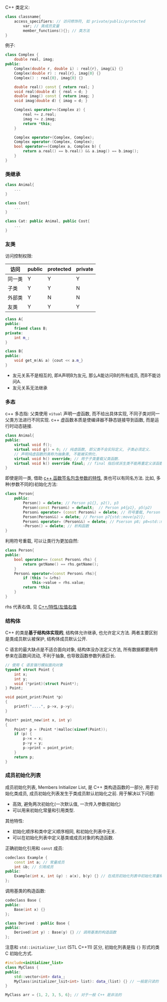C++ 类定义:

```cpp
class classname{
	access_specifiers: // 访问修饰符, 如 private/public/protected
		var; // 类成员变量
		member_functions(){}; // 类方法
}
```

例子:
```cpp
class Complex {
	double real, imag;
public:
	Complex(double r, double i) : real{r}, imag{i} {}
	Complex(double r) : real{r}, imag{0} {}
	Complex() : real{0}, imag{0} {}

	double real() const { return real; }
	void real(double d) { real = d; }
	double imag() const { return imag; }
	void imag(double d) { imag = d; }

	Complex& operator+=(Complex z) { 
		real += z.real;
		imag += z.imag;
		return *this;
	}

	Complex operator+(Complex, Complex);
	Complex operator-(Complex, Complex);
	bool operator==(Complex a, Complex b) {
		return a.real() == b.real() && a.imag() == b.imag();
	}
}
```

### 类继承

```cpp
class Animal{
	...
}

class Cost{
	...
}

class Cat: public Animal, public Cost{
	...
}
```

### 友类

访问控制权限:

| 访问   | public | protected | private |
| ------ | ------ | --------- | ------- |
| 同一类 | Y      | Y         | Y       |
| 子类   | Y      | Y         | N       |
| 外部类 | Y      | N         | N       |
| 友类   | Y      | Y         | Y        |

```cpp
class A{
public:
	friend class B;
private:
	int m_;
}

class B{
public:
	void get_m(A& a) {cout << a.m_}
}
```
- 友元关系不是相互的, 即A声明B为友元, 那么A能访问B的所有成员, 而B不能访问A.
- 友元关系无法继承

### 多态

c++ 多态指: 父类使用 `vitual` 声明一虚函数, 而不给出具体实现, 不同子类对同一父类方法进行不同实现. c++ 虚函数本质是使编译器不静态链接导到函数, 而是运行时动态链接.

```cpp
class Animal{
public:
	virtual void f();
	virtual void g() = 0; // 纯虚函数, 即父类不会实际定义, 子类必须定义.
	// 声明纯虚函数的类称为抽象类, 不能被实例化.
	virtual void h() override; // 用于子类重载父类函数.
	virtual void k() override final; // final 指后续派生类不能再重定义该函数.
}
```

即使是同一类, 借助 [c++ 函数签名包含参数的特性](../../../../Compiler/Linking/符号.md), 类也可以有同名方法. 比如, 多种(参数不同的)初始化方法:

```cpp
class Person{
	public:
		Person() = delete; // Person p1{}, p2(), p3
		Person(const Person&) = default;  // Person p4{p1}, p5(p2)
		Person& operator= (const Person&) = delete; // 符号重载, Person p6; p6=p1
		Person(Person&&) = delete; // Person p7{std::move(p2)};
		Person& operator= (Person&&) = delete; // Pserson p8; p8=std::move(p3)
		~Person() = delete; // 析构函数
}
```

利用符号重载, 可以让类行为更加自然:
```cpp
class Person{
public:
	bool operator== (const Person& rhs) {
		return getName() == rhs.getName();
	}
	Person& operator=(const Person& rhs){
		if (this != &rhs) 
			this->value = rhs.value;
		return *this
	}
}
```

rhs 代表右值, 见 [C++/特性/左值右值](../内存管理/拷贝和移动语义.md)

### 结构体

C++ 的类是**基于结构体实现的**, 结构体允许继承, 也允许定义方法. 两者主要区别是类成员默认被保护, 结构体成员默认公开.

C 语言的最大缺点是不适合面向对象, 结构体没办法定义方法, 所有数据都要用传参来在函数间流动, 不利于抽象, 也导致函数参数列表巨长.

```c
// 使用 C 语言强行模拟面向对象
typedef struct Point {
	int x;
	int y;
	void (*print)(struct Point*);
} Point;

void point_print(Point *p) 
{
	printf("....", p->x, p->y);
}

Point* point_new(int x, int y) 
{
	Point* p = (Point *)malloc(sizeof(Point));
	if (p) {
		p->x = x;
		p->y = y;
		p->print = point_print;
	}	
	return p;
}
```

### 成员初始化列表

成员初始化列表, Members Initializer List, 是 C++ 类构造函数的一部分, 用于初始化类成员, 成员初始化列表发生于类成员默认初始化之前. 用于解决以下问题:
- 高效, 避免两次初始化(一次默认值, 一次传入参数初始化)
- 可以用来初始化常量和引用类型.

其他特性:
- 初始化顺序和类中定义顺序相同, 和初始化列表中无关.
- 可以在初始化列表中定义基类或成员对象的构造函数.

正确初始化引用和 `const` 成员:
```cpp
codeclass Example {
    const int a; // 常量成员
    int &b; // 引用成员
public:
    Example(int x, int &y) : a(x), b(y) {} // 在成员初始化列表中初始化常量和引用
};
```

调用基类的构造函数:
```cpp
codeclass Base {
public:
    Base(int x) {}
};

class Derived : public Base {
public:
    Derived(int y) : Base(y) {} // 调用基类的构造函数
};
```

注意和 `std::initializer_list` (STL C++11) 区分, 初始化列表是指 `{}` 形式的类 C 初始化方式.

```cpp
#include<initializer_list>
class MyClass {
public:
	std::vector<int> data_;
	MyClass(initializer_lsit<int> list): data_(list) {} // 一般是只读的
}

MyClass arr = {1, 2, 3, 5, 6}; // 对于一般 C++ 是非法的
```